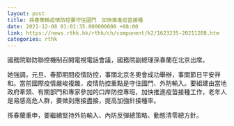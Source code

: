 ```yaml
---
layout: post
title: 孫春蘭稱疫情防控要守住國門　加快推進疫苗接種
date: 2021-12-08 01:01:35.000000000 +08:00
link: https://news.rthk.hk/rthk/ch/component/k2/1623235-20211208.htm
categories: rthk
---
```


國務院聯防聯控機制召開電視電話會議，國務院副總理孫春蘭在北京出席。

她強調，元旦、春節期間疫情防控，事關北京冬奧會成功舉辦，事關節日平安祥和。當前國際疫情嚴峻複雜，疫情防控重點是守住國門、外防輸入。要組建由當地政府牽頭、有關部門和專家參加的口岸防控專班，加快推進疫苗接種工作，老年人是易感高危人群，要做到應接盡接，提高加強針接種率。

孫春蘭重申，要繼續堅持外防輸入、內防反彈總策略、動態清零總方針。
